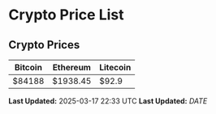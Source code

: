 # Crypto Price List

## Crypto Prices
| Bitcoin | Ethereum | Litecoin |
| ------- | -------- | -------- |
| $84188 | $1938.45 | $92.9 |
**Last Updated:** 2025-03-17 22:33 UTC
**Last Updated:** $DATE$
